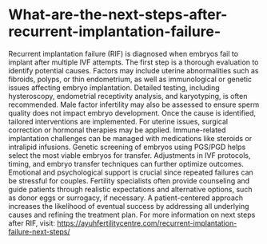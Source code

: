 # What-are-the-next-steps-after-recurrent-implantation-failure-

Recurrent implantation failure (RIF) is diagnosed when embryos fail to implant after multiple IVF attempts. The first step is a thorough evaluation to identify potential causes. Factors may include uterine abnormalities such as fibroids, polyps, or thin endometrium, as well as immunological or genetic issues affecting embryo implantation. Detailed testing, including hysteroscopy, endometrial receptivity analysis, and karyotyping, is often recommended. Male factor infertility may also be assessed to ensure sperm quality does not impact embryo development. Once the cause is identified, tailored interventions are implemented. For uterine issues, surgical correction or hormonal therapies may be applied. Immune-related implantation challenges can be managed with medications like steroids or intralipid infusions. Genetic screening of embryos using PGS/PGD helps select the most viable embryos for transfer. Adjustments in IVF protocols, timing, and embryo transfer techniques can further optimize outcomes. Emotional and psychological support is crucial since repeated failures can be stressful for couples. Fertility specialists often provide counseling and guide patients through realistic expectations and alternative options, such as donor eggs or surrogacy, if necessary. A patient-centered approach increases the likelihood of eventual success by addressing all underlying causes and refining the treatment plan. For more information on next steps after RIF, visit: https://ayuhfertilitycentre.com/recurrent-implantation-failure-next-steps/
